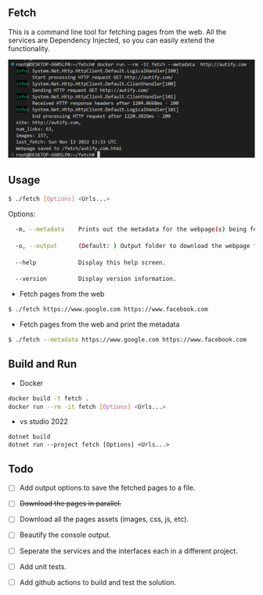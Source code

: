 ## Fetch
This is a command line tool for fetching pages from the web. 
All the services are Dependency Injected, so you can easily extend the functionality.

![ ](images\fetch.png)

## Usage
``` bash
$ ./fetch [Options] <Urls...>
```
Options:
``` bash
  -m, --metadata    Prints out the metadata for the webpage(s) being fetched.

  -o, --output      (Default: ) Output folder to download the webpage files.

  --help            Display this help screen.

  --version         Display version information.
```

- Fetch pages from the web
```bash
$ ./fetch https://www.google.com https://www.facebook.com
```
- Fetch pages from the web and print the metadata
```bash
$ ./fetch --metadata https://www.google.com https://www.facebook.com
```
## Build and Run
- Docker
``` bash
docker build -t fetch .
docker run --rm -it fetch [Options] <Urls...>
```
- vs studio 2022
``` batch
dotnet build
dotnet run --project fetch [Options] <Urls...>
```


## Todo
- [ ] Add output options to save the fetched pages to a file.
- [ ] <del>Download the pages in parallel.</del>
- [ ] Download all the pages assets (images, css, js, etc).
- [ ] Beautify the console output.
- [ ] Seperate the services and the interfaces each in a different project.
- [ ] Add unit tests.
- [ ] Add github actions to build and test the solution.

